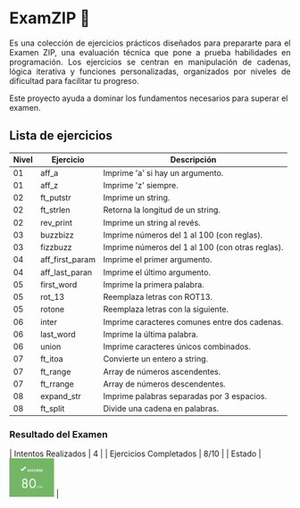 # ExamZIP 🎯
<p align="justify">
Es una colección de ejercicios prácticos diseñados para prepararte para el Examen ZIP, una evaluación técnica que pone a prueba habilidades en programación. Los ejercicios se centran en manipulación de cadenas, lógica iterativa y funciones personalizadas, organizados por niveles de dificultad para facilitar tu progreso.

Este proyecto ayuda a dominar los fundamentos necesarios para superar el examen.
</p>

## Lista de ejercicios
| Nivel | Ejercicio | Descripción |
|---|---|---|
| 01 | aff_a | Imprime 'a' si hay un argumento. |
| 01 | aff_z | Imprime 'z' siempre. |
| 02 | ft_putstr | Imprime un string. |
| 02 | ft_strlen | Retorna la longitud de un string. |
| 02 | rev_print | Imprime un string al revés. |
| 03 | buzzbizz | Imprime números del 1 al 100 (con reglas). |
| 03 | fizzbuzz | Imprime números del 1 al 100 (con otras reglas). |
| 04 | aff_first_param | Imprime el primer argumento. |
| 04 | aff_last_paran | Imprime el último argumento. |
| 05 | first_word | Imprime la primera palabra. |
| 05 | rot_13 | Reemplaza letras con ROT13. |
| 05 | rotone | Reemplaza letras con la siguiente. |
| 06 | inter | Imprime caracteres comunes entre dos cadenas. |
| 06 | last_word | Imprime la última palabra. |
| 06 | union | Imprime caracteres únicos combinados. |
| 07 | ft_itoa | Convierte un entero a string. |
| 07 | ft_range | Array de números ascendentes. |
| 07 | ft_rrange | Array de números descendentes. |
| 08 | expand_str | Imprime palabras separadas por 3 espacios. |
| 08 | ft_split | Divide una cadena en palabras. |

### Resultado del Examen

| Intentos Realizados | 4 |
| Ejercicios Completados | 8/10 |
| Estado | <img src="https://github.com/svarelavila/svarelavila/blob/main/imagenes/examan.png" alt="exam logo" width="80"/> |

